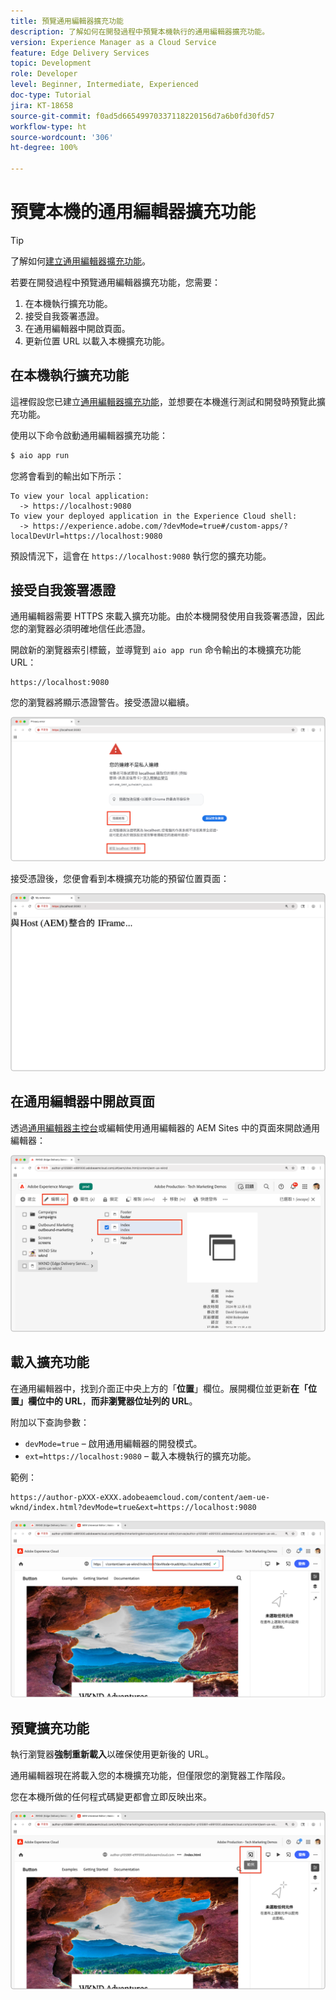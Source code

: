 ```yaml
---
title: 預覽通用編輯器擴充功能
description: 了解如何在開發過程中預覽本機執行的通用編輯器擴充功能。
version: Experience Manager as a Cloud Service
feature: Edge Delivery Services
topic: Development
role: Developer
level: Beginner, Intermediate, Experienced
doc-type: Tutorial
jira: KT-18658
source-git-commit: f0ad5d66549970337118220156d7a6b0fd30fd57
workflow-type: ht
source-wordcount: '306'
ht-degree: 100%

---
```



# 預覽本機的通用編輯器擴充功能

>[!TIP]
> 了解如何[建立通用編輯器擴充功能](https://developer.adobe.com/uix/docs/services/aem-universal-editor/)。

若要在開發過程中預覽通用編輯器擴充功能，您需要：

1. 在本機執行擴充功能。
2. 接受自我簽署憑證。
3. 在通用編輯器中開啟頁面。
4. 更新位置 URL 以載入本機擴充功能。

## 在本機執行擴充功能

這裡假設您已建立[通用編輯器擴充功能](https://developer.adobe.com/uix/docs/services/aem-universal-editor/)，並想要在本機進行測試和開發時預覽此擴充功能。

使用以下命令啟動通用編輯器擴充功能：

```bash
$ aio app run
```

您將會看到的輸出如下所示：

```
To view your local application:
  -> https://localhost:9080
To view your deployed application in the Experience Cloud shell:
  -> https://experience.adobe.com/?devMode=true#/custom-apps/?localDevUrl=https://localhost:9080
```

預設情況下，這會在 `https://localhost:9080` 執行您的擴充功能。


## 接受自我簽署憑證

通用編輯器需要 HTTPS 來載入擴充功能。由於本機開發使用自我簽署憑證，因此您的瀏覽器必須明確地信任此憑證。

開啟新的瀏覽器索引標籤，並導覽到 `aio app run` 命令輸出的本機擴充功能 URL：

```
https://localhost:9080
```

您的瀏覽器將顯示憑證警告。接受憑證以繼續。

![接受自我簽署憑證](./assets/local-extension-preview/accept-certificate.png)

接受憑證後，您便會看到本機擴充功能的預留位置頁面：

![擴充功能可供存取](./assets/local-extension-preview/extension-accessible.png)


## 在通用編輯器中開啟頁面

透過[通用編輯器主控台](https://experience.adobe.com/#/@myOrg/aem/editor/canvas/)或編輯使用通用編輯器的 AEM Sites 中的頁面來開啟通用編輯器：

![在通用編輯器中開啟頁面](./assets/local-extension-preview/open-page-in-ue.png)


## 載入擴充功能

在通用編輯器中，找到介面正中央上方的「**位置**」欄位。展開欄位並更新&#x200B;**在「位置」欄位中的 URL**，**而非瀏覽器位址列的 URL**。

附加以下查詢參數：

* `devMode=true` – 啟用通用編輯器的開發模式。
* `ext=https://localhost:9080` – 載入本機執行的擴充功能。

範例：

```
https://author-pXXX-eXXX.adobeaemcloud.com/content/aem-ue-wknd/index.html?devMode=true&ext=https://localhost:9080
```

![更新通用編輯器位置 URL](./assets/local-extension-preview/update-location-url.png)


## 預覽擴充功能

執行瀏覽器&#x200B;**強制重新載入**&#x200B;以確保使用更新後的 URL。

通用編輯器現在將載入您的本機擴充功能，但僅限您的瀏覽器工作階段。

您在本機所做的任何程式碼變更都會立即反映出來。

![本機擴充功能已載入](./assets/local-extension-preview/extension-loaded.png)

